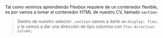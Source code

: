 Tal como venimos aprendiendo Flexbox requiere de un contenedor flexible, es por vamos a tomar el contenedor HTML de nuestro CV, llamado `section`.

> Dentro de nuestro selector `.section` vamos a darle un `display: flex;` y le vamos a dar una dirección de tipo columna con `flex-direction: column;`







